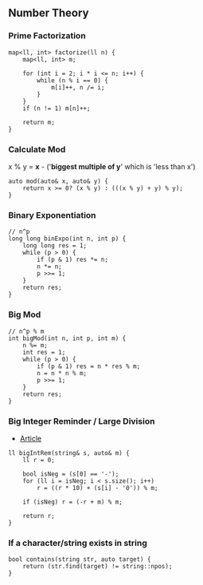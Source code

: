 ## Number Theory
### Prime Factorization

```
map<ll, int> factorize(ll n) {
    map<ll, int> m;
    
    for (int i = 2; i * i <= n; i++) {
        while (n % i == 0) {
            m[i]++, n /= i;
        }
    }
    if (n != 1) m[n]++;
        
    return m;
}
```

### Calculate Mod
x % y = **x** - ('**biggest multiple of y**' which is 'less than x')

```
auto mod(auto& x, auto& y) {
    return x >= 0? (x % y) : (((x % y) + y) % y);
}
```

### Binary Exponentiation

```
// n^p
long long binExpo(int n, int p) {
    long long res = 1;
    while (p > 0) {
        if (p & 1) res *= n;
        n *= n;
        p >>= 1;
    }
    return res;
}
```

### Big Mod

```
// n^p % m
int bigMod(int n, int p, int m) {
    n %= m;
    int res = 1;
    while (p > 0) {
        if (p & 1) res = n * res % m;
        n = n * n % m;
        p >>= 1;
    }
    return res;
}
```

### Big Integer Reminder / Large Division
- [Article](https://www.shawonruet.com/2016/07/big-integer-remainder.html)

```
ll bigIntRem(string& s, auto& m) {
    ll r = 0;
    
    bool isNeg = (s[0] == '-');
    for (ll i = isNeg; i < s.size(); i++)
        r = ((r * 10) + (s[i] - '0')) % m;
    
    if (isNeg) r = (-r + m) % m;
    
    return r;
}
```

### If a character/string exists in string
```
bool contains(string str, auto target) {
    return (str.find(target) != string::npos);
}
```

